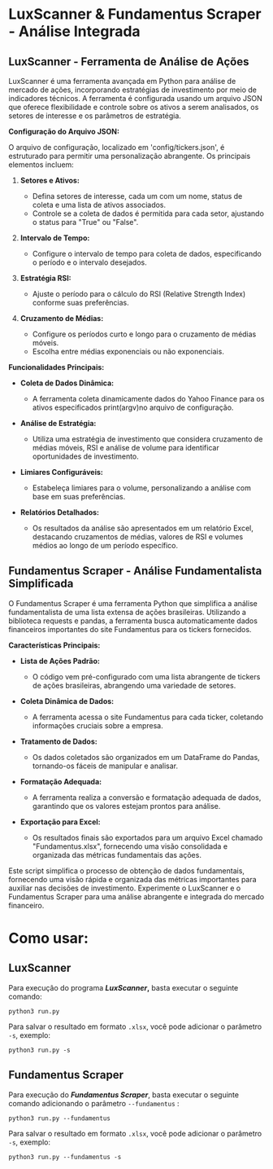 # **LuxScanner & Fundamentus Scraper - Análise Integrada**

## LuxScanner - Ferramenta de Análise de Ações

LuxScanner é uma ferramenta avançada em Python para análise de mercado de ações, incorporando estratégias de investimento por meio de indicadores técnicos. A ferramenta é configurada usando um arquivo JSON que oferece flexibilidade e controle sobre os ativos a serem analisados, os setores de interesse e os parâmetros de estratégia.

**Configuração do Arquivo JSON:**

O arquivo de configuração, localizado em 'config/tickers.json', é estruturado para permitir uma personalização abrangente. Os principais elementos incluem:

1. **Setores e Ativos:**

   - Defina setores de interesse, cada um com um nome, status de coleta e uma lista de ativos associados.
   - Controle se a coleta de dados é permitida para cada setor, ajustando o status para "True" ou "False".
2. **Intervalo de Tempo:**

   - Configure o intervalo de tempo para coleta de dados, especificando o período e o intervalo desejados.
3. **Estratégia RSI:**

   - Ajuste o período para o cálculo do RSI (Relative Strength Index) conforme suas preferências.
4. **Cruzamento de Médias:**

   - Configure os períodos curto e longo para o cruzamento de médias móveis.
   - Escolha entre médias exponenciais ou não exponenciais.

**Funcionalidades Principais:**

- **Coleta de Dados Dinâmica:**

  - A ferramenta coleta dinamicamente dados do Yahoo Finance para os ativos especificados print(argv)no arquivo de configuração.
- **Análise de Estratégia:**

  - Utiliza uma estratégia de investimento que considera cruzamento de médias móveis, RSI e análise de volume para identificar oportunidades de investimento.
- **Limiares Configuráveis:**

  - Estabeleça limiares para o volume, personalizando a análise com base em suas preferências.
- **Relatórios Detalhados:**

  - Os resultados da análise são apresentados em um relatório Excel, destacando cruzamentos de médias, valores de RSI e volumes médios ao longo de um período específico.

## Fundamentus Scraper - Análise Fundamentalista Simplificada

O Fundamentus Scraper é uma ferramenta Python que simplifica a análise fundamentalista de uma lista extensa de ações brasileiras. Utilizando a biblioteca requests e pandas, a ferramenta busca automaticamente dados financeiros importantes do site Fundamentus para os tickers fornecidos.

**Características Principais:**

- **Lista de Ações Padrão:**

  - O código vem pré-configurado com uma lista abrangente de tickers de ações brasileiras, abrangendo uma variedade de setores.
- **Coleta Dinâmica de Dados:**

  - A ferramenta acessa o site Fundamentus para cada ticker, coletando informações cruciais sobre a empresa.
- **Tratamento de Dados:**

  - Os dados coletados são organizados em um DataFrame do Pandas, tornando-os fáceis de manipular e analisar.
- **Formatação Adequada:**

  - A ferramenta realiza a conversão e formatação adequada de dados, garantindo que os valores estejam prontos para análise.
- **Exportação para Excel:**

  - Os resultados finais são exportados para um arquivo Excel chamado "Fundamentus.xlsx", fornecendo uma visão consolidada e organizada das métricas fundamentais das ações.

Este script simplifica o processo de obtenção de dados fundamentais, fornecendo uma visão rápida e organizada das métricas importantes para auxiliar nas decisões de investimento. Experimente o LuxScanner e o Fundamentus Scraper para uma análise abrangente e integrada do mercado financeiro.


# Como usar:

## LuxScanner

Para execução do programa ***LuxScanner*,** basta executar o seguinte comando:

```
python3 run.py
```

Para salvar o resultado em formato `.xlsx`, você pode adicionar o parâmetro `-s`, exemplo:

```
python3 run.py -s
```


## Fundamentus Scraper

Para execução do ***Fundamentus Scraper***, basta executar o seguinte comando adicionando o parâmetro `--fundamentus` :

```
python3 run.py --fundamentus
```

Para salvar o resultado em formato `.xlsx`, você pode adicionar o parâmetro `-s`, exemplo:

```
python3 run.py --fundamentus -s
```
